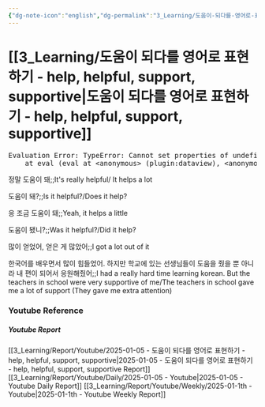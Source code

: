 ```yaml
---
{"dg-note-icon":"english","dg-permalink":"3_Learning/도움이-되다를-영어로-표현하기---help,-helpful,-support,-supportive","created-date":"2025-01-05 8:06:26 am","date":"2025-01-05","type":"youtube","tags":["youtube","english","flashcards"],"aliases":null,"youtuber":"빨모쌤","channelName":"라이브 아카데미","link":"https://www.youtube.com/watch?v=zfmqA9o7Fu8","img":"https://img.youtube.com/vi/zfmqA9o7Fu8/0.jpg","dg-publish":true,"permalink":"/3_Learning/도움이-되다를-영어로-표현하기---help,-helpful,-support,-supportive/","dgPassFrontmatter":true,"noteIcon":"english"}
---
```


# [[3_Learning/도움이 되다를 영어로 표현하기 - help, helpful, support, supportive\|도움이 되다를 영어로 표현하기 - help, helpful, support, supportive]]


<pre class="dataview dataview-error">Evaluation Error: TypeError: Cannot set properties of undefined (setting 'innerHTML')
    at eval (eval at &lt;anonymous&gt; (plugin:dataview), &lt;anonymous&gt;:9:21)</pre>

정말 도움이 돼;;It's really helpful/ It helps a lot
<!--SR:!2025-01-23,14,290-->
도움이 돼?;;Is it helpful?/Does it help?
<!--SR:!2025-01-28,14,290-->
응 조금 도움이 돼;;Yeah, it helps a little
<!--SR:!2025-01-23,14,290-->
도움이 됐니?;;Was it helpful?/Did it help?
<!--SR:!2025-01-31,16,290-->
많이 얻었어, 얻은 게 많았어;;I got a lot out of it
<!--SR:!2025-01-25,16,290-->
한국어를 배우면서 많이 힘들었어. 하지만 학교에 있는 선생님들이 도움을 줬을 뿐 아니라 내 편이 되어서 응원해줬어;;I had a really hard time learning korean. But the teachers in school were very supportive of me/The teachers in school gave me a lot of support (They gave me extra attention)
<!--SR:!2025-01-19,10,270-->













### Youtube Reference
##### Youtube Report
[[3_Learning/Report/Youtube/2025-01-05 - 도움이 되다를 영어로 표현하기 - help, helpful, support, supportive\|2025-01-05 - 도움이 되다를 영어로 표현하기 - help, helpful, support, supportive Report]]
[[3_Learning/Report/Youtube/Daily/2025-01-05 - Youtube\|2025-01-05 - Youtube Daily Report]]
[[3_Learning/Report/Youtube/Weekly/2025-01-1th - Youtube\|2025-01-1th - Youtube Weekly Report]]




